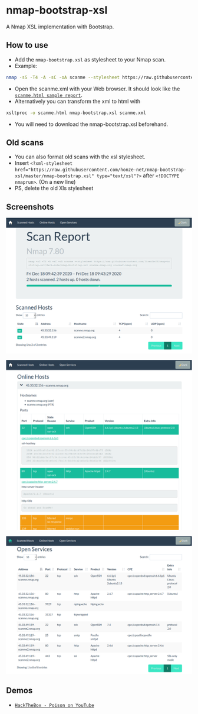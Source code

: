 # nmap-bootstrap-xsl

A Nmap XSL implementation with Bootstrap.

## How to use

- Add the `nmap-bootstrap.xsl` as stylesheet to your Nmap scan. 
- Example: 

```sh
nmap -sS -T4 -A -sC -oA scanme --stylesheet https://raw.githubusercontent.com/honze-net/nmap-bootstrap-xsl/master/nmap-bootstrap.xsl scanme.nmap.org scanme2.nmap.org
```

- Open the scanme.xml with your Web browser. It should look like the [`scanme.html sample report`](http://htmlpreview.github.io/?https://github.com/honze-net/nmap-bootstrap-xsl/blob/master/scanme.html).
- Alternatively you can transform the xml to html with

```sh
xsltproc -o scanme.html nmap-bootstrap.xsl scanme.xml
```

- You will need to download the nmap-bootstrap.xsl beforehand.

## Old scans

- You can also format old scans with the xsl stylesheet.
- Insert `<?xml-stylesheet href="https://raw.githubusercontent.com/honze-net/nmap-bootstrap-xsl/master/nmap-bootstrap.xsl" type="text/xsl"?>` after `<!DOCTYPE nmaprun>`. (On a new line)
- PS, delete the old Xls stylesheet

## Screenshots

![scanme screenshot 1](https://raw.githubusercontent.com/honze-net/nmap-bootstrap-xsl/master/scanme-screenshot1.png)

![scanme screenshot 2](https://raw.githubusercontent.com/honze-net/nmap-bootstrap-xsl/master/scanme-screenshot2.png)

![scanme screenshot 2](https://raw.githubusercontent.com/honze-net/nmap-bootstrap-xsl/master/scanme-screenshot3.png)

## Demos

- [`HackTheBox - Poison on YouTube`](https://www.youtube.com/watch?v=rs4zEwONzzk&t=56s)

